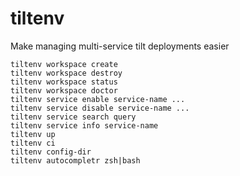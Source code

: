 # tiltenv
Make managing multi-service tilt deployments easier

```
tiltenv workspace create
tiltenv workspace destroy
tiltenv workspace status
tiltenv workspace doctor
tiltenv service enable service-name ...
tiltenv service disable service-name ...
tiltenv service search query
tiltenv service info service-name
tiltenv up
tiltenv ci
tiltenv config-dir
tiltenv autocompletr zsh|bash

```
